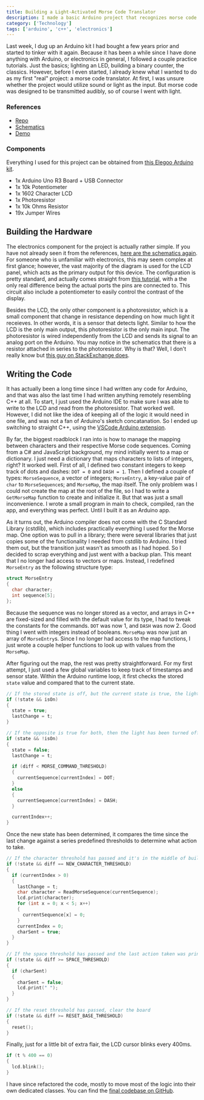 ```yaml
---
title: Building a Light-Activated Morse Code Translator
description: I made a basic Arduino project that recognizes morse code based on the surrounding light.
category: ['Technology']
tags: ['arduino', 'c++', 'electronics']
---
```


Last week, I dug up an Arduino kit I had bought a few years prior and started to tinker with it again. Because it has been a while since I have done anything with Arduino, or electronics in general, I followed a couple practice tutorials. Just the basics; lighting an LED, building a binary counter, the classics. However, before I even started, I already knew what I wanted to do as my first "real" project: a morse code translator. At first, I was unsure whether the project would utilize sound or light as the input. But morse code was designed to be transmitted audibly, so of course I went with light.

### References

- [Repo][1]
- [Schematics][2]
- [Demo][3]

### Components

Everything I used for this project can be obtained from [this Elegoo Arduino kit][4].

- 1x Arduino Uno R3 Board + USB Connector
- 1x 10k Potentiometer
- 1x 1602 Character LCD
- 1x Photoresistor
- 1x 10k Ohms Resistor
- 19x Jumper Wires

## Building the Hardware

The electronics component for the project is actually rather simple. If you have not already seen it from the references, [here are the schematics again][2]. For someone who is unfamiliar with electronics, this may seem complex at first glance; however, the vast majority of the diagram is used for the LCD panel, which acts as the primary output for this device. The configuration is pretty standard, and actually comes straight from [this tutorial][5], with a the only real difference being the actual ports the pins are connected to. This circuit also include a potentiometer to easily control the contrast of the display.

Besides the LCD, the only other component is a photoresistor, which is a small component that change in resistance depending on how much light it receieves. In other words, it is a sensor that detects light. Similar to how the LCD is the only main output, this photoresistor is the only main input. The photoresistor is wired independently from the LCD and sends its signal to an analog port on the Arduino. You may notice in the schematics that there is a resistor attached in series to the photoresistor. Why is that? Well, I don't really know but [this guy on StackExchange does][6].

## Writing the Code

It has actually been a long time since I had written any code for Arduino, and that was also the last time I had written anything remotely resembling C++ at all. To start, I just used the Arduino IDE to make sure I was able to write to the LCD and read from the photoresistor. That worked well. However, I did not like the idea of keeping all of the logic it would need in one file, and was not a fan of Arduino's sketch concatanation. So I ended up switching to straight C++, using the [VSCode Arduino extension][7].

By far, the biggest roadblock I ran into is how to manage the mapping between characters and their respective Morse code sequences. Coming from a C# and JavaScript background, my mind initially went to a map or dictionary. I just need a dictionary that maps characters to lists of integers, right? It worked well. First of all, I defined two constant integers to keep track of dots and dashes: `DOT = 0` and `DASH = 1`. Then I defined a couple of types: `MorseSequence`, a vector of integers; `MorseEntry`, a key-value pair of `char` to `MorseSequence`s; and `MorseMap`, the map itself. The only problem was I could not create the map at the root of the file, so I had to write a `GetMorseMap` function to create and initialize it. But that was just a small inconvenience. I wrote a small program in main to check, compiled, ran the app, and everything was perfect. Until I built it as an Arduino app.

As it turns out, the Arduino compiler does not come with the C Standard Library (cstdlib), which includes practically everything I used for the Morse map. One option was to pull in a library; there were several libraries that just copies some of the functionality I needed from cstdlib to Arduino. I tried them out, but the transition just wasn't as smooth as I had hoped. So I decided to scrap everything and just went with a backup plan. This meant that I no longer had access to vectors or maps. Instead, I redefined `MorseEntry` as the following structure type:

```cpp
struct MorseEntry
{
  char character;
  int sequence[5];
};
```

Because the sequence was no longer stored as a vector, and arrays in C++ are fixed-sized and filled with the default value for its type, I had to tweak the constants for the commands. `DOT` was now 1, and `DASH` was now 2. Good thing I went with integers instead of booleans. `MorseMap` was now just an array of `MorseEntry`s. Since I no longer had access to the map functions, I just wrote a couple helper functions to look up with values from the `MorseMap`.

After figuring out the map, the rest was pretty straightforward. For my first attempt, I just used a few global variables to keep track of timestamps and sensor state. Within the Arduino runtime loop, it first checks the stored `state` value and compared that to the current state.


```cpp
// If the stored state is off, but the current state is true, the light has been "activated". 
if (!state && isOn)
{
  state = true;
  lastChange = t;
}

// If the opposite is true for both, then the light has been turned off.
if (state && !isOn)
{
  state = false;
  lastChange = t;

  if (diff < MORSE_COMMAND_THRESHOLD)
  {
    currentSequence[currentIndex] = DOT;
  }
  else
  {
    currentSequence[currentIndex] = DASH;
  }

  currentIndex++;
}
```

Once the new state has been determined, it compares the time since the last change against a series predefined thresholds to determine what action to take.

```cpp
// If the character threshold has passed and it's in the middle of building a sequence, close and read the sequence, and print the result
if (!state && diff == NEW_CHARACTER_THRESHOLD)
{
  if (currentIndex > 0)
  {
    lastChange = t;
    char character = ReadMorseSequence(currentSequence);
    lcd.print(character);
    for (int x = 0; x < 5; x++)
    {
      currentSequence[x] = 0;
    }
    currentIndex = 0;
    charSent = true;
  }
}

// If the space threshold has passed and the last action taken was printing a character, print a space.
if (!state && diff >= SPACE_THRESHOLD)
{
  if (charSent)
  {
    charSent = false;
    lcd.print(" ");
  }
}

// If the reset threshold has passed, clear the board
if (!state && diff >= RESET_BASE_THRESHOLD)
{
  reset();
}
```

Finally, just for a little bit of extra flair, the LCD cursor blinks every 400ms.

```cpp
if (t % 400 == 0)
{
  lcd.blink();
}
```

I have since refactored the code, mostly to move most of the logic into their own dedicated classes. You can find the [final codebase on GitHub][1].

[1]: https://github.com/quangdaon/morse-reader
[2]: http://s3.quangdao.com/captures/Morse_bb.png
[3]: http://s3.quangdao.com/captures/Morse.mp4
[4]: https://www.amazon.com/ELEGOO-Project-Tutorial-Controller-Projects/dp/B01D8KOZF4/ref=sr_1_3?dchild=1&keywords=arduino+kit&qid=1615060331&sr=8-3
[5]: https://www.youtube.com/watch?v=dZZynJLmTn8
[6]: https://arduino.stackexchange.com/a/7923
[7]: https://marketplace.visualstudio.com/items?itemName=vsciot-vscode.vscode-arduino